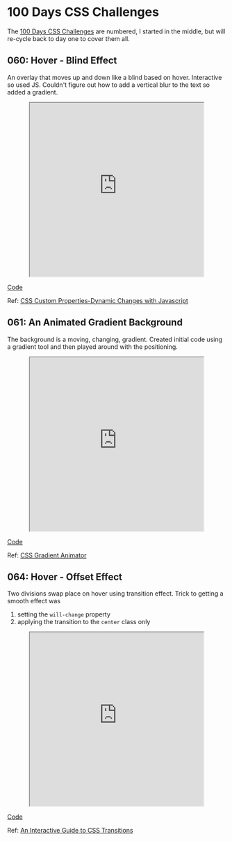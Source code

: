 # 100 Days CSS Challenges

The [100 Days CSS Challenges](https://100dayscss.com/) are numbered, I started
in the middle, but will re-cycle back to day one to cover them all.

## 060: Hover - Blind Effect

An overlay that moves up and down like a blind based on hover. Interactive so
used JS. Couldn't figure out how to add a vertical blur to the text so added a
gradient.

<p align="center">
	<iframe
	  src="https://janegca.github.io/css-challenges/060-hover-blind"
	  style="width:400px; height:400px;"
    scrolling="no"
	></iframe>
</p>

[Code](https://github.com/janegca/css-challenges/tree/main/060-hover-blind)

Ref:
[CSS Custom Properties-Dynamic Changes with Javascript](https://vanseodesign.com/css/custom-properties-and-javascript/)

## 061: An Animated Gradient Background

The background is a moving, changing, gradient. Created initial code using a
gradient tool and then played around with the positioning.

<p align="center">
	<iframe
	  src="https://janegca.github.io/css-challenges/061-animated-grad-bg"
	  style="width:400px; height:400px;"
    scrolling="no"
	></iframe>
</p>

[Code](https://github.com/janegca/css-challenges/tree/main/061-animated-grad-bg)

Ref: [CSS Gradient Animator](https://www.gradient-animator.com/)

## 064: Hover - Offset Effect

Two divisions swap place on hover using transition effect. Trick to getting a
smooth effect was

1. setting the `will-change` property
1. applying the transition to the `center` class only

<p align="center">
	<iframe
	  src="https://janegca.github.io/css-challenges/064-hover-offset"
	  style="width:400px; height:400px;"
    scrolling="no"
	></iframe>
</p>

[Code](https://github.com/janegca/css-challenges/tree/main/064-hover-offset)

Ref:
[An Interactive Guide to CSS Transitions](https://www.joshwcomeau.com/animation/css-transitions/)
